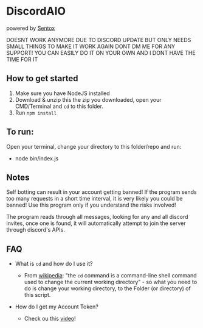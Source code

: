 # DiscordAIO

powered by [Sentox](https://twitter.com/SentoxAIO)

DOESNT WORK ANYMORE DUE TO DISCORD UPDATE BUT ONLY NEEDS SMALL THINGS TO MAKE IT WORK AGAIN
DONT DM ME FOR ANY SUPPORT!
YOU CAN EASILY DO IT ON YOUR OWN AND I DONT HAVE THE TIME FOR IT

## How to get started

1. Make sure you have NodeJS  installed
2. Download & unzip this the zip you downloaded, open your CMD/Terminal and `cd` to this folder.
3. Run `npm install`

## To run:

Open your terminal, change your directory to this folder/repo and run:

- node bin/index.js

## Notes

Self botting can result in your account getting banned! If the program sends too many requests in a short time interval, it is very likely you could be banned! Use this program only if you understand the risks involved!

The program reads through all messages, looking for any and all discord invites, once one is found, it will automatically attempt to join the server through discord's APIs.

## FAQ

- What is `cd` and how do I use it?
  - From [wikipedia](https://en.wikipedia.org/wiki/Cd_(command)): "the `cd` command is a command-line shell command used to change the current working directory" -  so what you need to do is change your working directory, to the Folder (or directory) of this script.

- How do I get my Account Token?
  - Check ou this [video](https://www.youtube.com/watch?v=tI1lzqzLQCs)!  
